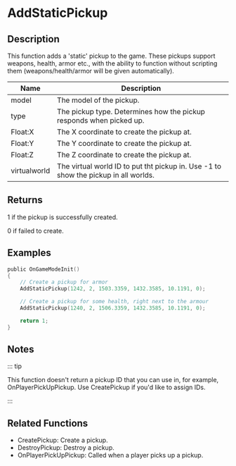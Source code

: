 # AddStaticPickup

## Description

This function adds a 'static' pickup to the game. These pickups support weapons, health, armor etc., with the ability to function without scripting them (weapons/health/armor will be given automatically).

| Name         | Description                                                                         |
| ------------ | ----------------------------------------------------------------------------------- |
| model        | The model of the pickup.                                                            |
| type         | The pickup type. Determines how the pickup responds when picked up.                 |
| Float:X      | The X coordinate to create the pickup at.                                           |
| Float:Y      | The Y coordinate to create the pickup at.                                           |
| Float:Z      | The Z coordinate to create the pickup at.                                           |
| virtualworld | The virtual world ID to put tht pickup in. Use -1 to show the pickup in all worlds. |

## Returns

1 if the pickup is successfully created.

0 if failed to create.

## Examples

```c
public OnGameModeInit()
{
    // Create a pickup for armor
    AddStaticPickup(1242, 2, 1503.3359, 1432.3585, 10.1191, 0);

    // Create a pickup for some health, right next to the armour
    AddStaticPickup(1240, 2, 1506.3359, 1432.3585, 10.1191, 0);

    return 1;
}
```

## Notes

::: tip

This function doesn't return a pickup ID that you can use in, for example, OnPlayerPickUpPickup. Use CreatePickup if you'd like to assign IDs.

:::

## Related Functions

- CreatePickup: Create a pickup.
- DestroyPickup: Destroy a pickup.
- OnPlayerPickUpPickup: Called when a player picks up a pickup.

